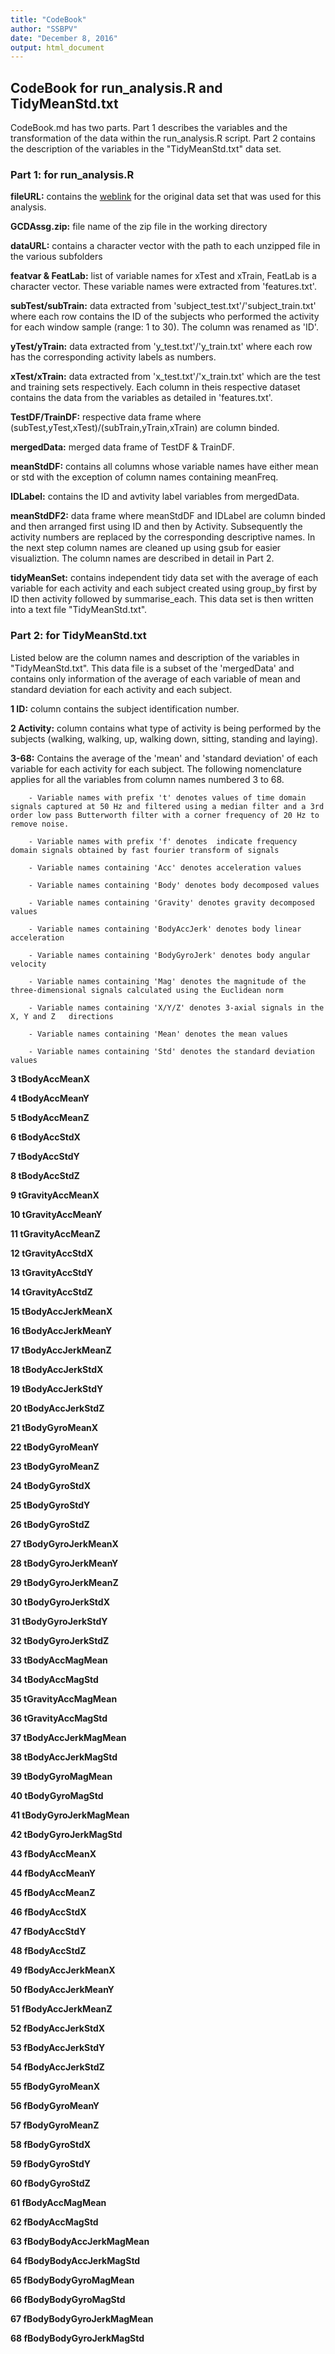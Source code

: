 ```yaml
---
title: "CodeBook"
author: "SSBPV"
date: "December 8, 2016"
output: html_document
---
```



## CodeBook for run_analysis.R and TidyMeanStd.txt

CodeBook.md has two parts. Part 1 describes the variables and the transformation of the data within the run_analysis.R script. Part 2 contains the description of the variables in the "TidyMeanStd.txt" data set.

### Part 1: for run_analysis.R

**fileURL:** contains the [weblink](https://d396qusza40orc.cloudfront.net/getdata%2Fprojectfiles%2FUCI%20HAR%20Dataset.zip) for the original data set that was used for this analysis.

**GCDAssg.zip:** file name of the zip file in the working directory

**dataURL:** contains a character vector with the path to each unzipped file in the various subfolders

**featvar & FeatLab:** list of variable names for xTest and xTrain, FeatLab is a character vector. These variable names were extracted from 'features.txt'.

**subTest/subTrain:** data extracted from 'subject_test.txt'/'subject_train.txt' where each row contains the ID of the subjects who performed the activity for each window sample (range: 1 to 30). The column was renamed as 'ID'.

**yTest/yTrain:** data extracted from 'y_test.txt'/'y_train.txt' where each row has the corresponding activity labels as numbers.

**xTest/xTrain:** data extracted from 'x_test.txt'/'x_train.txt' which are the test and training sets respectively. Each column in theis respective dataset contains the data from the variables as detailed in 'features.txt'.

**TestDF/TrainDF:** respective data frame where (subTest,yTest,xTest)/(subTrain,yTrain,xTrain) are column binded.

**mergedData:** merged data frame of TestDF & TrainDF.

**meanStdDF:** contains all columns whose variable names have either mean or std with the exception of column names containing meanFreq.

**IDLabel:** contains the ID and avtivity label variables from mergedData.

**meanStdDF2:** data frame where meanStdDF and IDLabel are column binded and then arranged first using ID and then by Activity. Subsequently the activity numbers are replaced by the corresponding descriptive names. In the next step column names are cleaned up using gsub for easier visualiztion. The column names are described in detail in Part 2.

**tidyMeanSet:** contains independent tidy data set with the average of each variable for each activity and each subject created using group_by first by ID then activity followed by summarise_each. This data set is then written into a text file "TidyMeanStd.txt".

### Part 2: for TidyMeanStd.txt
Listed below are the column names and description of the variables in "TidyMeanStd.txt". This data file is a subset of the 'mergedData' and contains only information of the average of each variable of mean and standard deviation for each activity and each subject.

**1 ID:** column contains the subject identification number.

**2 Activity:** column contains what type of activity is being performed by the subjects (walking, walking, up, walking down, sitting, standing and laying). 

**3-68:** Contains the average of the 'mean' and 'standard deviation' of each variable for each activity for each subject. The following nomenclature applies for all the variables from column names numbered 3 to 68.

        - Variable names with prefix 't' denotes values of time domain signals captured at 50 Hz and filtered using a median filter and a 3rd order low pass Butterworth filter with a corner frequency of 20 Hz to remove noise. 
        
        - Variable names with prefix 'f' denotes  indicate frequency domain signals obtained by fast fourier transform of signals
        
        - Variable names containing 'Acc' denotes acceleration values
        
        - Variable names containing 'Body' denotes body decomposed values
        
        - Variable names containing 'Gravity' denotes gravity decomposed values 
        
        - Variable names containing 'BodyAccJerk' denotes body linear acceleration 
        
        - Variable names containing 'BodyGyroJerk' denotes body angular velocity 
        
        - Variable names containing 'Mag' denotes the magnitude of the three-dimensional signals calculated using the Euclidean norm
        
        - Variable names containing 'X/Y/Z' denotes 3-axial signals in the X, Y and Z   directions
        
        - Variable names containing 'Mean' denotes the mean values
         
        - Variable names containing 'Std' denotes the standard deviation values



**3 tBodyAccMeanX**

**4 tBodyAccMeanY**

**5 tBodyAccMeanZ**

**6 tBodyAccStdX**

**7 tBodyAccStdY**

**8 tBodyAccStdZ**

**9 tGravityAccMeanX**

**10 tGravityAccMeanY**

**11 tGravityAccMeanZ**

**12 tGravityAccStdX**

**13 tGravityAccStdY**

**14 tGravityAccStdZ**

**15 tBodyAccJerkMeanX**

**16 tBodyAccJerkMeanY**

**17 tBodyAccJerkMeanZ**

**18 tBodyAccJerkStdX**

**19 tBodyAccJerkStdY**

**20 tBodyAccJerkStdZ**

**21 tBodyGyroMeanX**

**22 tBodyGyroMeanY**

**23 tBodyGyroMeanZ**

**24 tBodyGyroStdX**

**25 tBodyGyroStdY**

**26 tBodyGyroStdZ**

**27 tBodyGyroJerkMeanX**

**28 tBodyGyroJerkMeanY**

**29 tBodyGyroJerkMeanZ**

**30 tBodyGyroJerkStdX**

**31 tBodyGyroJerkStdY**

**32 tBodyGyroJerkStdZ**

**33 tBodyAccMagMean**

**34 tBodyAccMagStd**

**35 tGravityAccMagMean**

**36 tGravityAccMagStd**

**37 tBodyAccJerkMagMean**

**38 tBodyAccJerkMagStd**

**39 tBodyGyroMagMean**

**40 tBodyGyroMagStd**

**41 tBodyGyroJerkMagMean**

**42 tBodyGyroJerkMagStd**

**43 fBodyAccMeanX**

**44 fBodyAccMeanY**

**45 fBodyAccMeanZ**

**46 fBodyAccStdX**

**47 fBodyAccStdY**

**48 fBodyAccStdZ**

**49 fBodyAccJerkMeanX**

**50 fBodyAccJerkMeanY**

**51 fBodyAccJerkMeanZ**

**52 fBodyAccJerkStdX**

**53 fBodyAccJerkStdY**

**54 fBodyAccJerkStdZ**

**55 fBodyGyroMeanX**

**56 fBodyGyroMeanY**

**57 fBodyGyroMeanZ**

**58 fBodyGyroStdX**

**59 fBodyGyroStdY**

**60 fBodyGyroStdZ**

**61 fBodyAccMagMean**

**62 fBodyAccMagStd**

**63 fBodyBodyAccJerkMagMean**

**64 fBodyBodyAccJerkMagStd**

**65 fBodyBodyGyroMagMean**

**66 fBodyBodyGyroMagStd**

**67 fBodyBodyGyroJerkMagMean**

**68 fBodyBodyGyroJerkMagStd**

